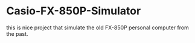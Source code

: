 # Casio-FX-850P-Simulator
this is nice project that simulate the old FX-850P personal computer from the past.
